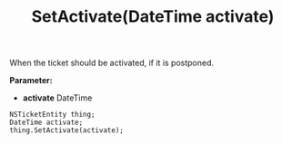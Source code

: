 ﻿---
uid: crmscript_ref_NSTicketEntity_SetActivate
title: SetActivate(DateTime activate)
intellisense: NSTicketEntity.SetActivate
keywords: NSTicketEntity, GetActivate
so.topic: reference
---

When the ticket should be activated, if it is postponed.

**Parameter:** 
 - **activate** DateTime

```crmscript
NSTicketEntity thing;
DateTime activate;
thing.SetActivate(activate);
```

